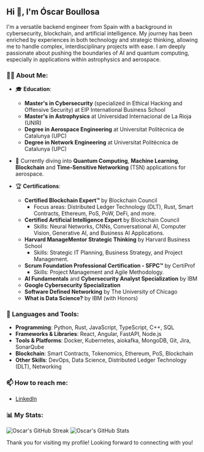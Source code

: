 ## Hi 👋, I'm Óscar Boullosa

I'm a versatile backend engineer from Spain with a background in cybersecurity, blockchain, and artificial intelligence. My journey has been enriched by experiences in both technology and strategic thinking, allowing me to handle complex, interdisciplinary projects with ease. I am deeply passionate about pushing the boundaries of AI and quantum computing, especially in applications within astrophysics and aerospace.

### 👨‍💻 About Me:
- 🎓 **Education**:
  - **Master's in Cybersecurity** (specialized in Ethical Hacking and Offensive Security) at EIP International Business School
  - **Master's in Astrophysics** at Universidad Internacional de La Rioja (UNIR)
  - **Degree in Aerospace Engineering** at Universitat Politècnica de Catalunya (UPC)
  - **Degree in Network Engineering** at Universitat Politècnica de Catalunya (UPC)

- 🌱 Currently diving into **Quantum Computing**, **Machine Learning**, **Blockchain** and **Time-Sensitive Networking** (TSN) applications for aerospace.

- 🏆 **Certifications**:
  - **Certified Blockchain Expert™** by Blockchain Council  
    - Focus areas: Distributed Ledger Technology (DLT), Rust, Smart Contracts, Ethereum, PoS, PoW, DeFi, and more.
  - **Certified Artificial Intelligence Expert** by Blockchain Council  
    - Skills: Neural Networks, CNNs, Conversational AI, Computer Vision, Generative AI, and Business AI Applications.
  - **Harvard ManageMentor Strategic Thinking** by Harvard Business School  
    - Skills: Strategic IT Planning, Business Strategy, and Project Management.
  - **Scrum Foundation Professional Certification - SFPC™** by CertiProf  
    - Skills: Project Management and Agile Methodology.
  - **AI Fundamentals** and **Cybersecurity Analyst Specialization** by IBM
  - **Google Cybersecurity Specialization**
  - **Software Defined Networking** by The University of Chicago
  - **What is Data Science?** by IBM (with Honors)

### 🔨 Languages and Tools:
- **Programming**: Python, Rust, JavaScript, TypeScript, C++, SQL
- **Frameworks & Libraries**: React, Angular, FastAPI, Node.js
- **Tools & Platforms**: Docker, Kubernetes, aiokafka, MongoDB, Git, Jira, SonarQube
- **Blockchain**: Smart Contracts, Tokenomics, Ethereum, PoS, Blockchain
- **Other Skills**: DevOps, Data Science, Distributed Ledger Technology (DLT), Networking

### 📫 How to reach me:
- [LinkedIn](https://www.linkedin.com/in/oscar-boullosa/)

### 📊 My Stats:
![Oscar's GitHub Streak](https://github-readme-streak-stats.herokuapp.com/?user=oscarboullosa&theme=dark)
![Oscar's GitHub Stats](https://github-readme-stats.vercel.app/api?username=oscarboullosa&show_icons=true&theme=dark)

Thank you for visiting my profile! Looking forward to connecting with you!

